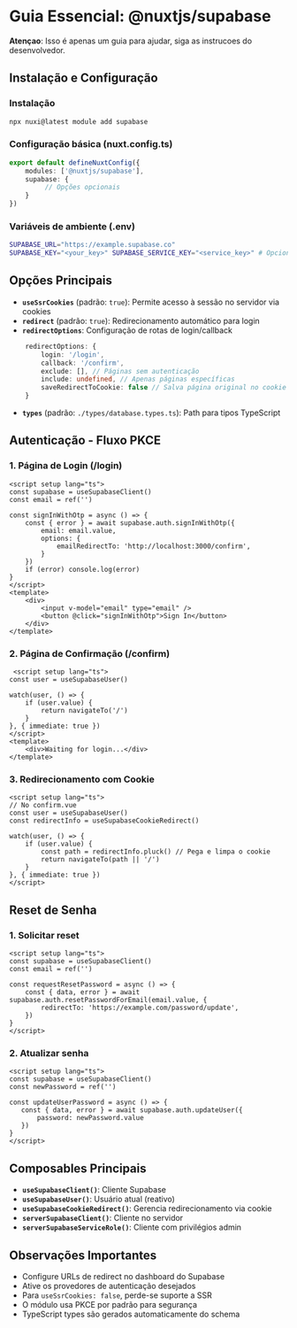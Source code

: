 # Guia Essencial: @nuxtjs/supabase 

**Atençao**: Isso é apenas um guia para ajudar, siga as instrucoes do desenvolvedor. 

## Instalação e Configuração 

### Instalação 

```bash
npx nuxi@latest module add supabase 
```

### Configuração básica (nuxt.config.ts)
```ts
export default defineNuxtConfig({
	modules: ['@nuxtjs/supabase'], 
	supabase: {
		 // Opções opcionais 
	} 
})
```
### Variáveis de ambiente (.env)

```bash
SUPABASE_URL="https://example.supabase.co"
SUPABASE_KEY="<your_key>" SUPABASE_SERVICE_KEY="<service_key>" # Opcional
```
## Opções Principais

- **`useSsrCookies`** (padrão: `true`): Permite acesso à sessão no servidor via cookies
- **`redirect`** (padrão: `true`): Redirecionamento automático para login
- **`redirectOptions`**: Configuração de rotas de login/callback
```ts
	redirectOptions: {
		login: '/login', 
		callback: '/confirm', 
		exclude: [], // Páginas sem autenticação 
		include: undefined, // Apenas páginas específicas 
		saveRedirectToCookie: false // Salva página original no cookie 
	}
```

- **`types`** (padrão: `./types/database.types.ts`): Path para tipos TypeScript

## Autenticação - Fluxo PKCE 

### 1. Página de Login (/login) 
```vue
<script setup lang="ts">
const supabase = useSupabaseClient() 
const email = ref('')

const signInWithOtp = async () => {
	const { error } = await supabase.auth.signInWithOtp({
		email: email.value,
		options: {
			emailRedirectTo: 'http://localhost:3000/confirm',
		}
	})
	if (error) console.log(error)
}
</script>
<template>
	<div>
		<input v-model="email" type="email" />
		<button @click="signInWithOtp">Sign In</button>
	</div>
</template>
```

### 2. Página de Confirmação (/confirm)
```vue
 <script setup lang="ts">
const user = useSupabaseUser()

watch(user, () => {
	if (user.value) {
		return navigateTo('/')
	}
}, { immediate: true })
</script>
<template>
	<div>Waiting for login...</div>
</template>
```

### 3. Redirecionamento com Cookie
```vue
<script setup lang="ts">
// No confirm.vue
const user = useSupabaseUser()
const redirectInfo = useSupabaseCookieRedirect()

watch(user, () => {
	if (user.value) {
		const path = redirectInfo.pluck() // Pega e limpa o cookie
		return navigateTo(path || '/')
	}
}, { immediate: true })
</script>

```

## Reset de Senha

### 1. Solicitar reset
```vue
<script setup lang="ts">
const supabase = useSupabaseClient()
const email = ref('')

const requestResetPassword = async () => {
	const { data, error } = await supabase.auth.resetPasswordForEmail(email.value, { 
		redirectTo: 'https://example.com/password/update',
	})
}
</script>
```

### 2. Atualizar senha
 ```vue
<script setup lang="ts">
const supabase = useSupabaseClient()
const newPassword = ref('')

const updateUserPassword = async () => {
	const { data, error } = await supabase.auth.updateUser({
		password: newPassword.value
	})
}
</script>
```

## Composables Principais

- **`useSupabaseClient()`**: Cliente Supabase
- **`useSupabaseUser()`**: Usuário atual (reativo)
- **`useSupabaseCookieRedirect()`**: Gerencia redirecionamento via cookie
- **`serverSupabaseClient()`**: Cliente no servidor
- **`serverSupabaseServiceRole()`**: Cliente com privilégios admin

## Observações Importantes
- Configure URLs de redirect no dashboard do Supabase
- Ative os provedores de autenticação desejados
- Para `useSsrCookies: false`, perde-se suporte a SSR
- O módulo usa PKCE por padrão para segurança
- TypeScript types são gerados automaticamente do schema
